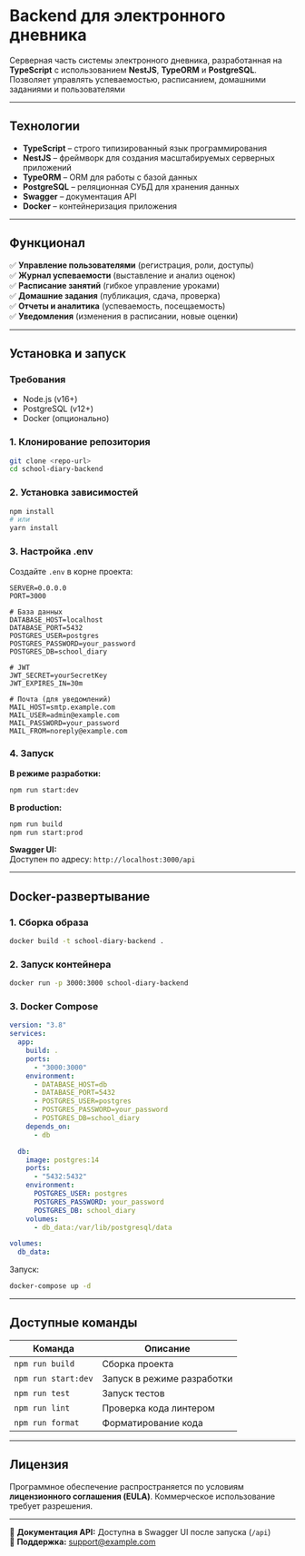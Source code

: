 # **Backend для электронного дневника**  

Серверная часть системы электронного дневника, разработанная на **TypeScript** с использованием **NestJS**, **TypeORM** и **PostgreSQL**. Позволяет управлять успеваемостью, расписанием, домашними заданиями и пользователями 

---

## **Технологии**  
- **TypeScript** – строго типизированный язык программирования  
- **NestJS** – фреймворк для создания масштабируемых серверных приложений  
- **TypeORM** – ORM для работы с базой данных  
- **PostgreSQL** – реляционная СУБД для хранения данных  
- **Swagger** – документация API  
- **Docker** – контейнеризация приложения  

---

## **Функционал**  
✅ **Управление пользователями** (регистрация, роли, доступы)  
✅ **Журнал успеваемости** (выставление и анализ оценок)  
✅ **Расписание занятий** (гибкое управление уроками)  
✅ **Домашние задания** (публикация, сдача, проверка)  
✅ **Отчеты и аналитика** (успеваемость, посещаемость)  
✅ **Уведомления** (изменения в расписании, новые оценки)  

---

## **Установка и запуск**  

### **Требования**  
- Node.js (v16+)  
- PostgreSQL (v12+)  
- Docker (опционально)  

### **1. Клонирование репозитория**  
```bash
git clone <repo-url>
cd school-diary-backend
```

### **2. Установка зависимостей**  
```bash
npm install
# или
yarn install
```

### **3. Настройка .env**  
Создайте `.env` в корне проекта:  
```env
SERVER=0.0.0.0
PORT=3000

# База данных
DATABASE_HOST=localhost
DATABASE_PORT=5432
POSTGRES_USER=postgres
POSTGRES_PASSWORD=your_password
POSTGRES_DB=school_diary

# JWT
JWT_SECRET=yourSecretKey
JWT_EXPIRES_IN=30m

# Почта (для уведомлений)
MAIL_HOST=smtp.example.com
MAIL_USER=admin@example.com
MAIL_PASSWORD=your_password
MAIL_FROM=noreply@example.com
```

### **4. Запуск**  
**В режиме разработки:**  
```bash
npm run start:dev
```  

**В production:**  
```bash
npm run build
npm run start:prod
```  

**Swagger UI:**  
Доступен по адресу: `http://localhost:3000/api`  

---

## **Docker-развертывание**  

### **1. Сборка образа**  
```bash
docker build -t school-diary-backend .
```  

### **2. Запуск контейнера**  
```bash
docker run -p 3000:3000 school-diary-backend
```  

### **3. Docker Compose**  
```yaml
version: "3.8"
services:
  app:
    build: .
    ports:
      - "3000:3000"
    environment:
      - DATABASE_HOST=db
      - DATABASE_PORT=5432
      - POSTGRES_USER=postgres
      - POSTGRES_PASSWORD=your_password
      - POSTGRES_DB=school_diary
    depends_on:
      - db

  db:
    image: postgres:14
    ports:
      - "5432:5432"
    environment:
      POSTGRES_USER: postgres
      POSTGRES_PASSWORD: your_password
      POSTGRES_DB: school_diary
    volumes:
      - db_data:/var/lib/postgresql/data

volumes:
  db_data:
```  

Запуск:  
```bash
docker-compose up -d
```  

---

## **Доступные команды**  
| Команда | Описание |
|---------|----------|
| `npm run build` | Сборка проекта |
| `npm run start:dev` | Запуск в режиме разработки |
| `npm run test` | Запуск тестов |
| `npm run lint` | Проверка кода линтером |
| `npm run format` | Форматирование кода |

---

## **Лицензия**  
Программное обеспечение распространяется по условиям **лицензионного соглашения (EULA)**. Коммерческое использование требует разрешения.  

---  

📌 **Документация API:** Доступна в Swagger UI после запуска (`/api`)  
📌 **Поддержка:** support@example.com
